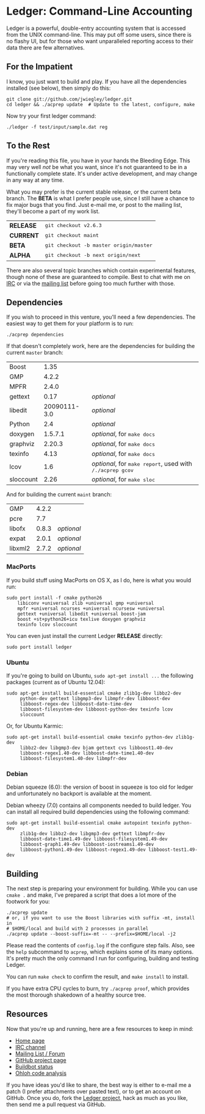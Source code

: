 # Ledger: Command-Line Accounting

Ledger is a powerful, double-entry accounting system that is accessed from the
UNIX command-line.  This may put off some users, since there is no flashy UI,
but for those who want unparalleled reporting access to their data there are
few alternatives.

## For the Impatient

I know, you just want to build and play.  If you have all the dependencies
installed (see below), then simply do this:

    git clone git://github.com/jwiegley/ledger.git
    cd ledger && ./acprep update  # Update to the latest, configure, make

Now try your first ledger command:

    ./ledger -f test/input/sample.dat reg

## To the Rest

If you're reading this file, you have in your hands the Bleeding Edge.  This
may very well *not* be what you want, since it's not guaranteed to be in a
functionally complete state.  It's under active development, and may change in
any way at any time.

What you may prefer is the current stable release, or the current beta branch.
The **BETA** is what I prefer people use, since I still have a chance to fix
major bugs that you find.  Just e-mail me, or post to the mailing list,
they'll become a part of my work list.

<table>
<tr><td><strong>RELEASE</strong></td><td><tt>git checkout v2.6.3</tt></td></tr>
<tr><td><strong>CURRENT</strong></td><td><tt>git checkout maint</tt></td></tr>
<tr><td><strong>BETA</strong></td><td><tt>git checkout -b master origin/master</tt></td></tr>
<tr><td><strong>ALPHA</strong></td><td><tt>git checkout -b next origin/next</tt></td></tr>
</table>

There are also several topic branches which contain experimental features,
though none of these are guaranteed to compile.  Best to chat with me on
[IRC](irc://irc.freenode.net/ledger) or via the
[mailing list](http://groups.google.com/group/ledger-cli) before going too
much further with those.

## Dependencies

If you wish to proceed in this venture, you'll need a few dependencies.  The
easiest way to get them for your platform is to run:

    ./acprep dependencies

If that doesn't completely work, here are the dependencies for building the
current `master` branch:

<table>
<tr><td>Boost</td><td>1.35</td><td></td></tr>
<tr><td>GMP</td><td>4.2.2</td><td></td></tr>
<tr><td>MPFR</td><td>2.4.0</td><td></td></tr>
<tr><td>gettext</td><td>0.17</td><td><em>optional</em></td></tr>
<tr><td>libedit</td><td>20090111-3.0</td><td><em>optional</em></td></tr>
<tr><td>Python</td><td>2.4</td><td><em>optional</em></td></tr>
<tr><td>doxygen</td><td>1.5.7.1</td><td><em>optional</em>, for <tt>make docs</tt></td></tr>
<tr><td>graphviz</td><td>2.20.3</td><td><em>optional</em>, for <tt>make docs</tt></td></tr>
<tr><td>texinfo</td><td>4.13</td><td><em>optional</em>, for <tt>make docs</tt></td></tr>
<tr><td>lcov</td><td>1.6</td><td><em>optional</em>, for <tt>make report</tt>, used with <tt>/./acprep gcov</tt></td></tr>
<tr><td>sloccount</td><td>2.26</td><td><em>optional</em>, for <tt>make sloc</tt></td></tr>
</table>

And for building the current `maint` branch:

<table>
<tr><td>GMP</td><td>4.2.2</td><td> </td></tr>
<tr><td>pcre</td><td>7.7</td><td> </td></tr>
<tr><td>libofx</td><td>0.8.3</td><td><em>optional</em></td></tr>
<tr><td>expat</td><td>2.0.1</td><td><em>optional</em></td></tr>
<tr><td>libxml2</td><td>2.7.2</td><td><em>optional</em></td></tr>
</table>

### MacPorts

If you build stuff using MacPorts on OS X, as I do, here is what you would
run:

    sudo port install -f cmake python26
        libiconv +universal zlib +universal gmp +universal
        mpfr +universal ncurses +universal ncursesw +universal
        gettext +universal libedit +universal boost-jam
        boost +st+python26+icu texlive doxygen graphviz
        texinfo lcov sloccount

You can even just install the current Ledger **RELEASE** directly:

    sudo port install ledger

### Ubuntu

If you're going to build on Ubuntu, `sudo apt-get install ...` the
following packages (current as of Ubuntu 12.04):

    sudo apt-get install build-essential cmake zlib1g-dev libbz2-dev
         python-dev gettext libgmp3-dev libmpfr-dev libboost-dev
         libboost-regex-dev libboost-date-time-dev
         libboost-filesystem-dev libboost-python-dev texinfo lcov
         sloccount

Or, for Ubuntu Karmic:

    sudo apt-get install build-essential cmake texinfo python-dev zlib1g-dev
         libbz2-dev libgmp3-dev bjam gettext cvs libboost1.40-dev
         libboost-regex1.40-dev libboost-date-time1.40-dev
         libboost-filesystem1.40-dev libmpfr-dev

### Debian

Debian squeeze (6.0): the version of boost in squeeze is too old
for ledger and unfortunately no backport is available at the moment.

Debian wheezy (7.0) contains all components needed to build ledger.
You can install all required build dependencies using the following
command:

    sudo apt-get install build-essential cmake autopoint texinfo python-dev
         zlib1g-dev libbz2-dev libgmp3-dev gettext libmpfr-dev
         libboost-date-time1.49-dev libboost-filesystem1.49-dev
         libboost-graph1.49-dev libboost-iostreams1.49-dev
         libboost-python1.49-dev libboost-regex1.49-dev libboost-test1.49-dev

## Building

The next step is preparing your environment for building.  While you can use
`cmake .` and make, I've prepared a script that does a lot more of the
footwork for you:

    ./acprep update
    # or, if you want to use the Boost libraries with suffix -mt, install in
    # $HOME/local and build with 2 processes in parallel
    ./acprep update --boost-suffix=-mt -- --prefix=$HOME/local -j2

Please read the contents of `config.log` if the configure step fails.  Also,
see the `help` subcommand to `acprep`, which explains some of its many
options.  It's pretty much the only command I run for configuring, building
and testing Ledger.

You can run `make check` to confirm the result, and `make install` to install.

If you have extra CPU cycles to burn, try `./acprep proof`, which provides the
most thorough shakedown of a healthy source tree.

## Resources

Now that you're up and running, here are a few resources to keep in mind:

 - [Home page](http://ledger-cli.org)
 - [IRC channel](irc://irc.freenode.net/ledger)
 - [Mailing List / Forum](http://groups.google.com/group/ledger-cli)
 - [GitHub project page](http://github.com/jwiegley/ledger)
 - [Buildbot status](http://www.newartisans.com:9090)
 - [Ohloh code analysis](http://www.ohloh.net/projects/ledger)

If you have ideas you'd like to share, the best way is either to e-mail me a
patch (I prefer attachments over pasted text), or to get an account on GitHub.
Once you do, fork the [Ledger project](http://github.com/ledger/ledger),
hack as much as you like, then send me a pull request via GitHub.
